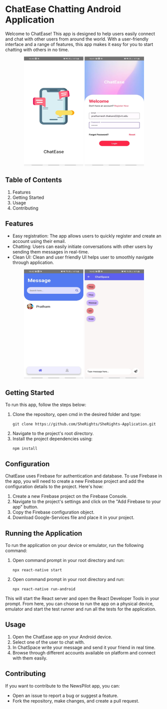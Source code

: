 # ChatEase Chatting Android Application
Welcome to ChatEase! This app is designed to help users easily connect and chat with other users from around the world. With a user-friendly interface and a range of features, this app makes it easy for you to start chatting with others in no time.

<p align="center">
<img src="chat1.jpeg" alt="Logo" width="190" height="350">
<img src="chat2.jpeg" alt="Logo" width="190" height="350">
</p>

## Table of Contents
<ol>
<li>Features</li>
<li>Getting Started</li>
<li>Usage</li>
<li>Contributing</li>
</ol>


## Features
* Easy registration: The app allows users to quickly register and create an account using their email.
* Chatting: Users can easily initiate conversations with other users by sending them messages in real-time.
* Clean UI: Clean and user friendly UI helps user to smoothly navigate through application.

<p align="center">
<img src="chat3.jpeg" alt="Logo" width="190" height="350">
<img src="chat4.jpeg" alt="Logo" width="190" height="350">
</p>

## Getting Started
To run this app, follow the steps below:
<ol>
<li>Clone the repository, open cmd in the desired folder and type:</li>

```
git clone https://github.com/SheRights/SheRights-Application.git
```

<li>Navigate to the project's root directory.</li>
<li>Install the project dependencies using:</li>

```
npm install
```

</ol>

## Configuration
ChatEase uses Firebase for authentication and database. To use Firebase in the app, you will need to create a new Firebase project and add the configuration details to the project. Here's how:
<ol>
<li>Create a new Firebase project on the Firebase Console.</li>
<li>Navigate to the project's settings and click on the "Add Firebase to your app" button.</li>
<li>Copy the Firebase configuration object.</li>
<li>Download Google-Services file and place it in your project.</li>
</ol>

## Running the Application
To run the application on your device or emulator, run the following command:
<ol>
<li>Open command prompt in your root directory and run:</li>

```
npx react-native start
```

<li>Open command prompt in your root directory and run:</li>

```
npx react-native run-android
```

</ol>
This will start the React server and open the React Developer Tools in your prompt. From here, you can choose to run the app on a physical device, emulator and start the test runner and run all the tests for the application.

## Usage
<ol>
<li>Open the ChatEase app on your Android device.</li>
<li>Select one of the user to chat with.</li>
<li>In ChatSpace write your message and send it your friend in real time.</li>
<li>Browse through different accounts available on platform and connect with them easily.</li>
</ol>

## Contributing
If you want to contribute to the NewsPilot app, you can:

* Open an issue to report a bug or suggest a feature.
* Fork the repository, make changes, and create a pull request.
